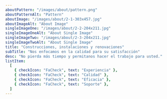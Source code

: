 ```yaml
---
aboutPattern: "/images/about/pattern.png"
aboutPatternAlt: "Pattern"
aboutImage: "/images/about/2-1-303x457.jpg"
aboutImageAlt: "About Image"
singleImageOne: "/images/about/2-2-204x211.jpg"
singleImageOneAlt: "About Single Image"
singleImageTwo: "/images/about/2-3-204x211.jpg"
singleImageTwoAlt: "About Single Image"
title: "Construcciones, instalaciones y renovaciones"
subTitle: "Nos enfocamos en la calidad para su satisfacción"
desc: "No pierda más tiempo y permitanos hacer el trabajo para usted."
listItem:
  [
    { checkIcon: "FaCheck", text: "Experiencia" },
    { checkIcon: "FaCheck", text: "Calidad" },
    { checkIcon: "FaCheck", text: "Eficacia" },
    { checkIcon: "FaCheck", text: "Soporte" },
  ]
---
```

